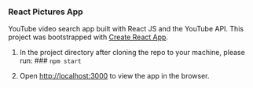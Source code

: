 ### React Pictures App
YouTube video search app built with React JS and the YouTube API. This project was bootstrapped with [Create React App](https://github.com/facebook/create-react-app).

1. In the project directory after cloning the repo to your machine, please run: ### `npm start`

2. Open [http://localhost:3000](http://localhost:3000) to view the app in the browser.
